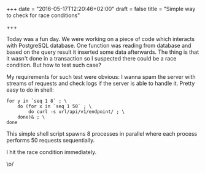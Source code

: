 +++
date = "2016-05-17T12:20:46+02:00"
draft = false
title = "Simple way to check for race conditions"

+++

Today was a fun day. We were working on a piece of code which interacts with PostgreSQL database. One function was reading from database and based on the query result it inserted some data afterwards. The thing is that it wasn't done in a transaction so I suspected there could be a race condition. But how to test such case?

My requirements for such test were obvious: I wanna spam the server with streams of requests and check logs if the server is able to handle it. Pretty easy to do in shell:

```
for y in `seq 1 8` ; \
    do (for x in `seq 1 50` ; \
        do curl -s url/api/v1/endpoint/ ; \
    done)& ; \
done
```

This simple shell script spawns 8 processes in parallel where each process performs 50 requests sequentially.

I hit the race condition immediately.

\o/

